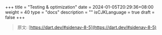 +++
title = "Testing & optimization"
date = 2024-01-05T20:29:36+08:00
weight = 40
type = "docs"
description = ""
isCJKLanguage = true
draft = false
+++

> 原文: [https://dart.dev/#sidenav-8-5](https://dart.dev/#sidenav-8-5)

